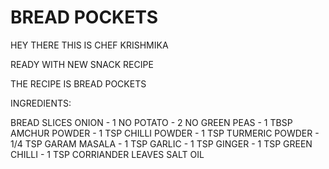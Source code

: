 # BREAD POCKETS

HEY THERE THIS IS CHEF KRISHMIKA

READY WITH NEW SNACK RECIPE

THE RECIPE IS BREAD POCKETS


INGREDIENTS:

BREAD SLICES 
ONION - 1 NO
POTATO - 2 NO
GREEN PEAS - 1 TBSP
AMCHUR POWDER - 1 TSP
CHILLI POWDER - 1 TSP
TURMERIC POWDER - 1/4 TSP
GARAM MASALA - 1 TSP
GARLIC - 1 TSP 
GINGER - 1 TSP
GREEN CHILLI - 1 TSP
CORRIANDER LEAVES 
SALT 
OIL
